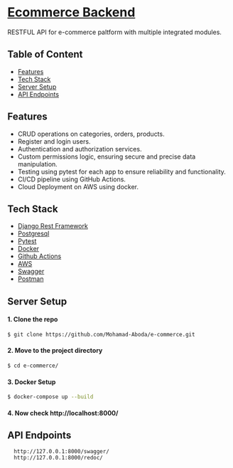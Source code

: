 # [Ecommerce Backend](http://3.144.124.187:8000/swagger/)
RESTFUL API for e-commerce paltform with multiple integrated modules.

## Table of Content
- [Features](#features)
- [Tech Stack](#tech-stack)
- [Server Setup](#server-setup)
- [API Endpoints](#api-endpoints)

## Features
- CRUD operations on categories, orders, products.
- Register and login users.
- Authentication and authorization services.
- Custom permissions logic, ensuring secure and precise data manipulation.
- Testing using pytest for each app to ensure reliability and functionality.
- CI/CD pipeline using GitHub Actions.
- Cloud Deployment on AWS using docker.

## Tech Stack
- [Django Rest Framework](https://www.django-rest-framework.org/)
- [Postgresql](https://www.postgresql.org/)
- [Pytest](https://docs.pytest.org/en/7.4.x/)
- [Docker](https://www.docker.com/)
- [Github Actions](https://github.com/features/actions)
- [AWS](https://aws.amazon.com/)
- [Swagger](https://swagger.io/)
- [Postman](https://www.postman.com/)


## Server Setup
#### 1. Clone the repo
```bash
$ git clone https://github.com/Mohamad-Aboda/e-commerce.git
```

#### 2. Move to the project directory
```bash
$ cd e-commerce/
```

#### 3. Docker Setup
```bash
$ docker-compose up --build
```

#### 4. Now check http://localhost:8000/

## API Endpoints
```
  http://127.0.0.1:8000/swagger/
  http://127.0.0.1:8000/redoc/
```